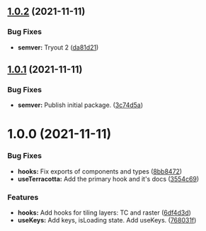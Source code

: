 ## [1.0.2](https://github.com/DHI-GRAS/terracotta-react/compare/v1.0.1...v1.0.2) (2021-11-11)


### Bug Fixes

* **semver:** Tryout 2 ([da81d21](https://github.com/DHI-GRAS/terracotta-react/commit/da81d21fd2d4b22871572651cf4d822635cd3103))

## [1.0.1](https://github.com/DHI-GRAS/terracotta-react/compare/v1.0.0...v1.0.1) (2021-11-11)


### Bug Fixes

* **semver:** Publish initial package. ([3c74d5a](https://github.com/DHI-GRAS/terracotta-react/commit/3c74d5ae87b5ab282bef30984b19905e0554f47a))

# 1.0.0 (2021-11-11)


### Bug Fixes

* **hooks:** Fix exports of components and types ([8bb8472](https://github.com/DHI-GRAS/terracotta-react/commit/8bb8472ccb12d74e3b2683293d1e018dd9c0b2a2))
* **useTerracotta:** Add the primary hook and it's docs ([3554c69](https://github.com/DHI-GRAS/terracotta-react/commit/3554c6986313222ef9139007678a8fa1749c8e05))


### Features

* **hooks:** Add hooks for tiling layers: TC and raster ([6df4d3d](https://github.com/DHI-GRAS/terracotta-react/commit/6df4d3d856f7833454389f86e69f9ecb38694f35))
* **useKeys:** Add keys, isLoading state. Add useKeys. ([768031f](https://github.com/DHI-GRAS/terracotta-react/commit/768031f1f8b47ccefa167326e7346ba3964d8a48))

